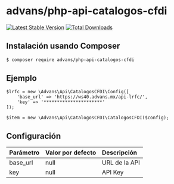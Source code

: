 # advans/php-api-catalogos-cfdi

[![Latest Stable Version](https://img.shields.io/packagist/v/advans/php-api-catalogos-cfdi?style=flat-square)](https://packagist.org/packages/advans/php-api-catalogos-cfdi)
[![Total Downloads](https://img.shields.io/packagist/dt/advans/php-api-catalogos-cfdi?style=flat-square)](https://packagist.org/packages/advans/php-api-catalogos-cfdi)

## Instalación usando Composer

```sh
$ composer require advans/php-api-catalogos-cfdi
```

## Ejemplo

````
$lrfc = new \Advans\Api\CatalogosCFDI\Config([
    'base_url' => 'https://ws40.advans.mx/api-lrfc/',
    'key' => '**********************'
]);

$item = new \Advans\Api\CatalogosCFDI\CatalogosCFDI($config);
````

## Configuración

| Parámetro | Valor por defecto | Descripción |
| :--- | :--- | :--- |
| base_url | null | URL de la API |
| key | null | API Key |

